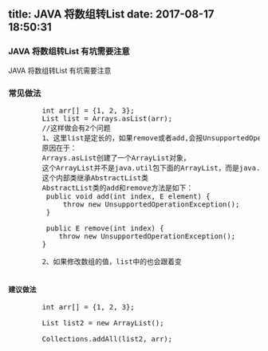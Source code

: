 title: JAVA 将数组转List
date: 2017-08-17 18:50:31
---
###	JAVA 将数组转List 有坑需要注意
JAVA 将数组转List 有坑需要注意
<!--more-->

### 常见做法
<pre>
        int arr[] = {1, 2, 3};
        List list = Arrays.asList(arr);
        //这样做会有2个问题
        1、这里list是定长的，如果remove或者add,会报UnsupportedOperationException
        原因在于：
        Arrays.asList创建了一个ArrayList对象，
        这个ArrayList并不是java.util包下面的ArrayList，而是java.util.Arrays类中的一个内部类
        这个内部类继承AbstractList类
        AbstractList类的add和remove方法是如下：
         public void add(int index, E element) {
             throw new UnsupportedOperationException();
         }
         
         public E remove(int index) {
            throw new UnsupportedOperationException();
        }
        
        2、如果修改数组的值，list中的也会跟着变
        
</pre>


#### 建议做法
<pre>
        int arr[] = {1, 2, 3};
        
        List list2 = new ArrayList();

        Collections.addAll(list2, arr);
</pre>